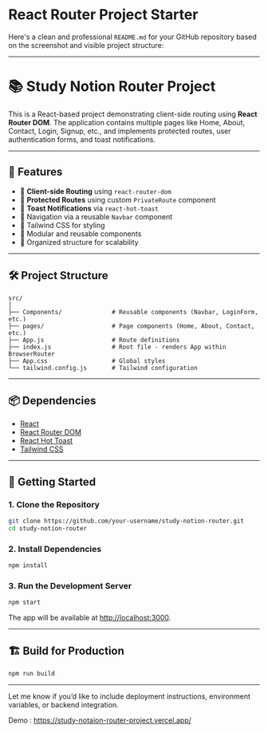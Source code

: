 # React Router Project Starter

Here's a clean and professional `README.md` for your GitHub repository based on the screenshot and visible project structure:

---

# 📚 Study Notion Router Project

This is a React-based project demonstrating client-side routing using **React Router DOM**. The application contains multiple pages like Home, About, Contact, Login, Signup, etc., and implements protected routes, user authentication forms, and toast notifications.

---

## 🚀 Features

* 🔀 **Client-side Routing** using `react-router-dom`
* 🔐 **Protected Routes** using custom `PrivateRoute` component
* 🔔 **Toast Notifications** via `react-hot-toast`
* 🧭 Navigation via a reusable `Navbar` component
* 💅 Tailwind CSS for styling
* 🧩 Modular and reusable components
* 🧪 Organized structure for scalability

---

## 🛠️ Project Structure

```
src/
│
├── Components/              # Reusable components (Navbar, LoginForm, etc.)
├── pages/                   # Page components (Home, About, Contact, etc.)
├── App.js                   # Route definitions
├── index.js                 # Root file - renders App within BrowserRouter
├── App.css                  # Global styles
└── tailwind.config.js       # Tailwind configuration
```

---

## 📦 Dependencies

* [React](https://reactjs.org/)
* [React Router DOM](https://reactrouter.com/)
* [React Hot Toast](https://react-hot-toast.com/)
* [Tailwind CSS](https://tailwindcss.com/)

---

## 📲 Getting Started

### 1. Clone the Repository

```bash
git clone https://github.com/your-username/study-notion-router.git
cd study-notion-router
```

### 2. Install Dependencies

```bash
npm install
```

### 3. Run the Development Server

```bash
npm start
```

The app will be available at [http://localhost:3000](http://localhost:3000).

---

## 🏗️ Build for Production

```bash
npm run build
```

---




Let me know if you’d like to include deployment instructions, environment variables, or backend integration.


Demo : https://study-notaion-router-project.vercel.app/
